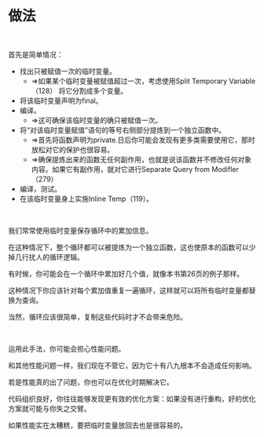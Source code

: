 # 做法

<br>

首先是简单情况：

- 找出只被赋值一次的临时变量。
  - ⇒如果某个临时变量被赋值超过一次，考虑使用Split Temporary Variable（128） 将它分割成多个变量。
- 将该临时变量声明为final。
- 编译。
  - ⇒这可确保该临时变量的确只被赋值一次。
- 将“对该临时变量赋值”语句的等号右侧部分提炼到一个独立函数中。
  - ⇒首先将函数声明为private.日后你可能会发现有更多类需要使用它，那时放松对它的保护也很容易。
  - ⇒确保提炼出来的函数无任何副作用，也就是说该函数并不修改任何对象内容。如果它有副作用，就对它进行Separate Query from Modifler （279）
- 编译，测试。
- 在该临时变量身上实施Inline Temp（119）。

<br>

我们常常使用临时变量保存循环中的累加信息。

在这种情况下，整个循环都可以被提炼为一个独立函数，这也使原本的函数可以少掉几行扰人的循环逻辑。

有时候，你可能会在一个循环中累加好几个值，就像本书第26页的例子那样。

这种情况下你应该针对每个累加值重复一遍循环，这样就可以将所有临时变量都替换为查询。

当然，循环应该很简单，复制这些代码时才不会带来危险。

<br>

运用此手法，你可能会担心性能问题。

和其他性能问题一样，我们现在不管它，因为它十有八九根本不会造成任何影响。

若是性能真的出了问题，你也可以在优化时期解决它。

代码组织良好，你往往能够发现更有效的优化方案：如果没有进行重构，好的优化方案就可能与你失之交臂。

如果性能实在太糟糕，要把临时变量放回去也是很容易的。

<br>

